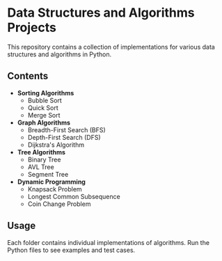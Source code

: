 # Data Structures and Algorithms Projects

This repository contains a collection of implementations for various data structures and algorithms in Python.

## Contents
- **Sorting Algorithms**
  - Bubble Sort
  - Quick Sort
  - Merge Sort
- **Graph Algorithms**
  - Breadth-First Search (BFS)
  - Depth-First Search (DFS)
  - Dijkstra's Algorithm
- **Tree Algorithms**
  - Binary Tree
  - AVL Tree
  - Segment Tree
- **Dynamic Programming**
  - Knapsack Problem
  - Longest Common Subsequence
  - Coin Change Problem

## Usage
Each folder contains individual implementations of algorithms. Run the Python files to see examples and test cases.
